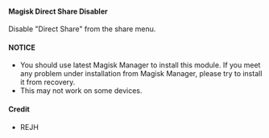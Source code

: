 #### Magisk Direct Share Disabler

Disable "Direct Share" from the share menu.

#### NOTICE

* You should use latest Magisk Manager to install this module. If you meet any problem under installation from Magisk Manager, please try to install it from recovery.
* This may not work on some devices.

#### Credit

* REJH
